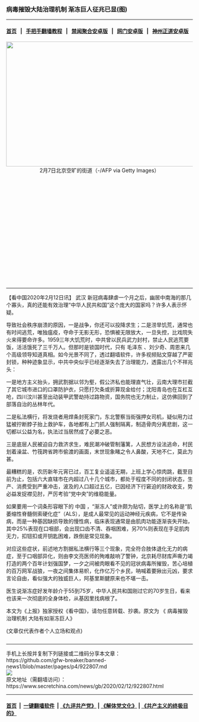 ### 病毒摧毁大陆治理机制 渐冻巨人征兆已显(图)
------------------------

#### [首页](https://github.com/gfw-breaker/banned-news1/blob/master/README.md) &nbsp;&nbsp;|&nbsp;&nbsp; [手把手翻墙教程](https://github.com/gfw-breaker/guides/wiki) &nbsp;&nbsp;|&nbsp;&nbsp; [禁闻聚合安卓版](https://github.com/gfw-breaker/bn-android) &nbsp;&nbsp;|&nbsp;&nbsp; [网门安卓版](https://github.com/oGate2/oGate) &nbsp;&nbsp;|&nbsp;&nbsp; [神州正道安卓版](https://github.com/SzzdOgate/update) 



<div class="article_right" style="fone-color:#000">
 <p style="text-align: center;">
  <img alt="" src="https://img3.secretchina.com/pic/2020/2-12/p2625772a275139556-ss.jpg" style="height:337px; width:600px"/>
  <br>
   2月7日北京空旷的街道（-/AFP via Getty Images）
   <span id="hideid" name="hideid" style="color:red;display:none;">
    <span href="https://www.secretchina.com">
    </span>
   </span>
  </br>
 </p>
 <div id="txt-mid1-t21-2017">
  <ins class="adsbygoogle" data-ad-client="ca-pub-1276641434651360" data-ad-slot="2451032099" style="display:inline-block;width:336px;height:280px">
  </ins>
  

---


  </div>
 </div>
 <p>
  【看中国2020年2月12日讯】
  <span href="https://www.secretchina.com/news/gb/tag/武汉" target="_blank">
   武汉
  </span>
  新冠病毒肆虐一个月之后，幽居中南海的那几个寡头，真的还能有效治理“中华人民共和国”这个庞大的国家吗？许多人表示怀疑。
  <span id="hideid" name="hideid" style="color:red;display:none;">
   <span href="https://www.secretchina.com">
   </span>
  </span>
 </p>
 <p>
  导致社会秩序崩溃的原因，一是战争，你还可以投降求生；二是涝旱饥荒，通常也有时间逃荒，唯独瘟疫，夺命于无影无形，恐惧被无限放大，一旦失控，比戏院失火来得要命许多。1959三年大饥荒时，中共曾以民兵武力封村，禁止人民逃荒要饭，活活饿死了三千万人。但那时是锁国时代，只有
  <span href="https://www.secretchina.com/news/gb/tag/毛泽东" target="_blank">
   毛泽东
  </span>
  、刘少奇、周恩来几个高级领导知道真相。如今光景不同了，透过翻墙软件，许多视频贴文穿越了严密封锁，种种迹象显示，中共中央似乎已经逐渐失去了治理能力，透露出几个不祥兆头：
 </p>
 <p>
  一是地方主义抬头，拥武割据以邻为壑，假公济私也能理直气壮，云南大理市拦截了其它城市进口的口罩防护衣，只愿打欠条或折算现金给付；沈阳青岛也在互杠互呛，四川汶川甚至出动装甲武警劫持过路物资，国务院也无力制止，这仿佛回到了部落自治的丛林年代。
 </p>
 <p>
  二是私法横行，将发烧者用焊条封死家门，东北警察当街强押女司机，疑似用力过猛被拧断脖子抬上救护车，各地都有上门抓人强制隔离，制造骨肉分离悲剧，这一切都以公益为名，执法过当居然成了必要之恶。
 </p>
 <p>
  三是底层人民被迫自力救济求生，难民潮冲破管制藩篱，人民想方设法逃命，村民划着澡盆、竹筏跨省跨市偷渡的画面，末世现象睹之令人鼻酸，天地不仁，莫此为甚。
 </p>
 <p>
  最糟糕的是，农历新年元宵已过，百工复业遥遥无期，上班上学心惊肉跳，截至目前为止，包括六大直辖市在内超过八十几个城市，都处于程度不同的封闭状态，生产、消费受到严重冲击，波及的人口超过五亿，已因经济下行窘迫的财政收支，势必益发捉襟见肘，严厉考验“党中央”的维稳能量。
 </p>
 <p>
  如果要用一个词条形容眼下的
  <span href="https://www.secretchina.com" target="_blank">
   中国
  </span>
  ，“渐冻人”或许颇为贴切，医学上的名称是“肌萎缩性脊髓侧索硬化症”（ALS），是成人最常见的运动神经元疾病，它不是传染病，而是一种基因缺损导致的慢性病，临床表现通常是由肌肉功能逐渐丧失开始，其中25%表现在口咽部，会出现口齿不清、吞咽困难，另70%则表现在手足肌肉无力，扣钮扣或开钥匙困难，跌倒是常见现象。
 </p>
 <p>
  对应这些症状，前述地方割据私法横行等三个现象，完全符合肢体退化无力的病症，至于口咽部异化，则由李文亮医师的殉难敲响了警钟，北京耗尽财库声嘶力竭打造的两个百年计划强国梦，一夕之间被肉眼看不见的冠状病毒所摧毁，苦心培植的百万网军战狼，一夜之间集体易帜，化作亿万个乡民，呐喊着要揪出元凶，要求言论自由，看似强大的独㦶巨人，阿基里斯腱原来也不堪一击。
 </p>
 <p>
  医生说渐冻症好发年龄介于55到75岁，中华人民共和国刚过它的70岁生日，看来也该来一次彻底的全身体检，从基因里找病根了。
 </p>
 <p>
  本文为《上报》独家授权《看中国》，请勿任意转载、抄袭。原文为
  <span href="https://www.upmedia.mg/news_info.php?SerialNo=80991">
   《
  </span>
  <span href="https://www.upmedia.mg/news_info.php?SerialNo=80991">
   病毒摧毁治理机制 大陆有如渐冻巨人》
  </span>
 </p>
 (文章仅代表作者个人立场和观点)
 <center>
  <div>
   <div id="txt-mid2-t22-2017" style="display: block;  max-height: 351px;  overflow: hidden;">
    <div id="SC-21xxx">
    </div>
    <ins class="adsbygoogle" data-ad-client="ca-pub-1276641434651360" data-ad-format="auto" data-ad-slot="4301710469" data-full-width-responsive="true" style="display:block">
    </ins>
   </div>
  </div>
 </center>
 <div style="padding-top:12px;">
 </div>
</div>

<hr/>
手机上长按并复制下列链接或二维码分享本文章：<br/>
https://github.com/gfw-breaker/banned-news1/blob/master/pages/p4/922807.md <br/>
<a href='https://github.com/gfw-breaker/banned-news1/blob/master/pages/p4/922807.md'><img src='https://github.com/gfw-breaker/banned-news1/blob/master/pages/p4/922807.md.png'/></a> <br/>
原文地址（需翻墙访问）：https://www.secretchina.com/news/gb/2020/02/12/922807.html


------------------------
#### [首页](https://github.com/gfw-breaker/banned-news1/blob/master/README.md) &nbsp;|&nbsp; [一键翻墙软件](https://github.com/gfw-breaker/nogfw/blob/master/README.md) &nbsp;| [《九评共产党》](https://github.com/gfw-breaker/9ping.md/blob/master/README.md#九评之一评共产党是什么) | [《解体党文化》](https://github.com/gfw-breaker/jtdwh.md/blob/master/README.md) | [《共产主义的终极目的》](https://github.com/gfw-breaker/gczydzjmd.md/blob/master/README.md)


<img src='http://gfw-breaker.win/banned-news/pages/p4/922807.md' width='0px' height='0px'/>